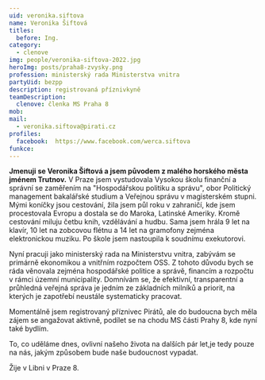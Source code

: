 ```yaml
---
uid: veronika.siftova
name: Veronika Šiftová
titles:
  before: Ing.
category:
  - clenove
img: people/veronika-siftova-2022.jpg
heroImg: posts/praha8-zvysky.png
profession: ministerský rada Ministerstva vnitra
partyUid: bezpp
description: registrovaná příznivkyně
teamDescription:
  clenove: členka MS Praha 8
mob: 
mail:
  - veronika.siftova@pirati.cz
profiles:
  facebook:  https://www.facebook.com/werca.siftova
funkce:
---
```


**Jmenuji se Veronika Šiftová a jsem původem z malého horského města jménem Trutnov.** V Praze jsem vystudovala Vysokou školu finanční a správní se zaměřením na "Hospodářskou politiku a správu", obor Politický management bakalářské studium a Veřejnou správu v magisterském stupni. Mými koníčky jsou cestování, žila jsem půl roku v zahraničí, kde jsem procestovala Evropu a dostala se do Maroka, Latinské Ameriky. Kromě cestování miluju četbu knih, vzdělávání a hudbu. Sama jsem hrála 9 let na klavír, 10 let na zobcovou flétnu a 14 let na gramofony zejména elektronickou muziku. Po škole jsem nastoupila k soudnímu exekutorovi. 

Nyní pracuji jako ministerský rada na Ministerstvu vnitra, zabývám se primárně ekonomikou a vnitřním rozpočtem OSS. Z tohoto důvodu bych se ráda věnovala zejména hospodářské politice a správě, financím a rozpočtu v rámci územní municipality. Domnívám se, že efektivní, transparentní a průhledná veřejná správa je jedním ze základních milníků a priorit, na kterých je zapotřebí neustále systematicky pracovat. 

Momentálně jsem registrovaný příznivec Pirátů, ale do budoucna bych měla zájem se angažovat aktivně, podílet se na chodu MS části Prahy 8, kde nyní také bydlím. 

To, co uděláme dnes, ovlivní našeho života na dalších pár let,je tedy pouze na nás, jakým způsobem bude naše budoucnost vypadat.

Žije v Libni v Praze 8.
